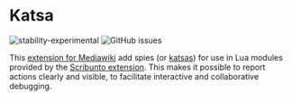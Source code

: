 # Katsa

![stability-experimental](https://img.shields.io/badge/stability-experimental-orange.svg?style=for-the-badge)
![GitHub issues](https://img.shields.io/github/issues-raw/jeblad/Katsa?style=for-the-badge)

This [extension for Mediawiki](https://www.mediawiki.org/wiki/Extension:Katsa) add spies (or [katsas](https://en.wikipedia.org/wiki/Katsa)) for use in Lua modules provided by the [Scribunto extension](https://www.mediawiki.org/wiki/Extension:Scribunto). This makes it possible to report actions clearly and visible, to facilitate interactive and collaborative debugging.
